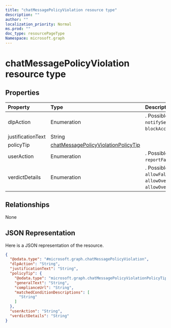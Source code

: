 ```yaml
---
title: "chatMessagePolicyViolation resource type"
description: ""
author: ""
localization_priority: Normal
ms.prod: ""
doc_type: resourcePageType
Namespace: microsoft.graph
---
```



# chatMessagePolicyViolation resource type



## Properties
|Property|Type|Description|
|:---|:---|:---|
|dlpAction|Enumeration|. Possible values are: `none`, `notifySender`, `blockAccess`, `blockAccessExternal`.|
|justificationText|String||
|policyTip|[chatMessagePolicyViolationPolicyTip](../resources/chatMessagePolicyViolationPolicyTip.md)||
|userAction|Enumeration|. Possible values are: `none`, `override`, `reportFalsePositive`.|
|verdictDetails|Enumeration|. Possible values are: `none`, `allowFalsePositiveOverride`, `allowOverrideWithoutJustification`, `allowOverrideWithJustification`.|

## Relationships
None

## JSON Representation
Here is a JSON representation of the resource.
<!-- {
  "blockType": "resource",
  "@odata.type": "microsoft.graph.chatMessagePolicyViolation"
}
-->
``` json
{
  "@odata.type": "#microsoft.graph.chatMessagePolicyViolation",
  "dlpAction": "String",
  "justificationText": "String",
  "policyTip": {
    "@odata.type": "microsoft.graph.chatMessagePolicyViolationPolicyTip",
    "generalText": "String",
    "complianceUrl": "String",
    "matchedConditionDescriptions": [
      "String"
    ]
  },
  "userAction": "String",
  "verdictDetails": "String"
}
```

